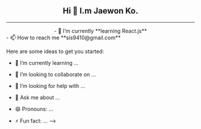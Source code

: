 ## <div align=center> Hi 👋 I.m Jaewon Ko.</div>
___

<div align=center>- 🌱 I’m currently **learning React.js**</div>
- 📫 How to reach me **sis9410@gmail.com**

Here are some ideas to get you started:


- 🌱 I’m currently learning ...
- 👯 I’m looking to collaborate on ...
- 🤔 I’m looking for help with ...
- 💬 Ask me about ...

- 😄 Pronouns: ...
- ⚡ Fun fact: ...
-->
